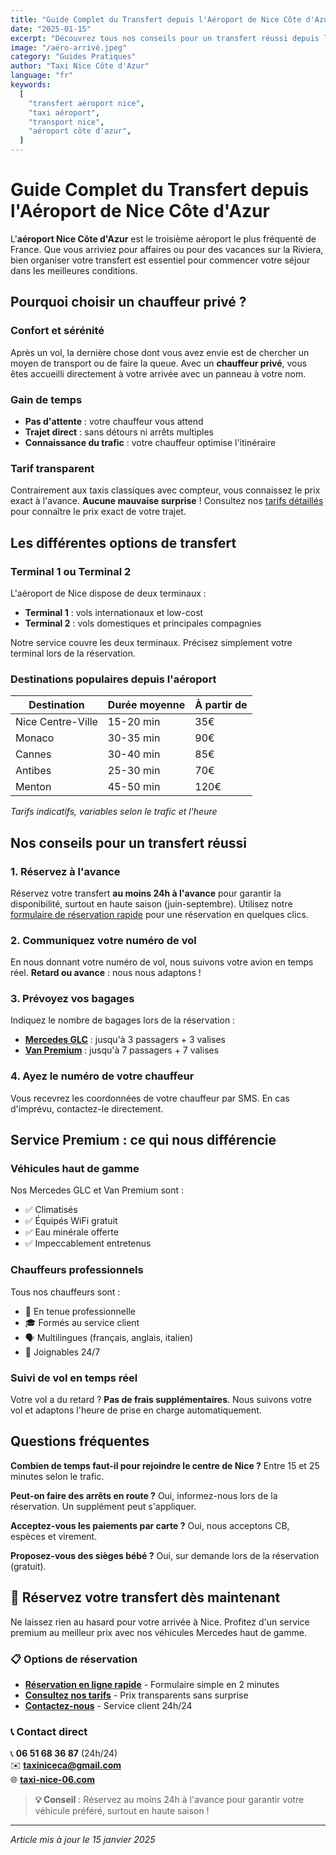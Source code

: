 ```yaml
---
title: "Guide Complet du Transfert depuis l'Aéroport de Nice Côte d'Azur"
date: "2025-01-15"
excerpt: "Découvrez tous nos conseils pour un transfert réussi depuis l'aéroport de Nice. Prix, durées, options et astuces pour voyager sereinement."
image: "/aéro-arrivé.jpeg"
category: "Guides Pratiques"
author: "Taxi Nice Côte d'Azur"
language: "fr"
keywords:
  [
    "transfert aéroport nice",
    "taxi aéroport",
    "transport nice",
    "aéroport côte d'azur",
  ]
---
```


# Guide Complet du Transfert depuis l'Aéroport de Nice Côte d'Azur

L'**aéroport Nice Côte d'Azur** est le troisième aéroport le plus fréquenté de France. Que vous arriviez pour affaires ou pour des vacances sur la Riviera, bien organiser votre transfert est essentiel pour commencer votre séjour dans les meilleures conditions.

## Pourquoi choisir un chauffeur privé ?

### Confort et sérénité

Après un vol, la dernière chose dont vous avez envie est de chercher un moyen de transport ou de faire la queue. Avec un **chauffeur privé**, vous êtes accueilli directement à votre arrivée avec un panneau à votre nom.

### Gain de temps

- **Pas d'attente** : votre chauffeur vous attend
- **Trajet direct** : sans détours ni arrêts multiples
- **Connaissance du trafic** : votre chauffeur optimise l'itinéraire

### Tarif transparent

Contrairement aux taxis classiques avec compteur, vous connaissez le prix exact à l'avance. **Aucune mauvaise surprise** ! Consultez nos [tarifs détaillés](/tarifs) pour connaître le prix exact de votre trajet.

## Les différentes options de transfert

### Terminal 1 ou Terminal 2

L'aéroport de Nice dispose de deux terminaux :

- **Terminal 1** : vols internationaux et low-cost
- **Terminal 2** : vols domestiques et principales compagnies

Notre service couvre les deux terminaux. Précisez simplement votre terminal lors de la réservation.

### Destinations populaires depuis l'aéroport

| Destination       | Durée moyenne | À partir de |
| ----------------- | ------------- | ----------- |
| Nice Centre-Ville | 15-20 min     | 35€         |
| Monaco            | 30-35 min     | 90€         |
| Cannes            | 30-40 min     | 85€         |
| Antibes           | 25-30 min     | 70€         |
| Menton            | 45-50 min     | 120€        |

_Tarifs indicatifs, variables selon le trafic et l'heure_

## Nos conseils pour un transfert réussi

### 1. Réservez à l'avance

Réservez votre transfert **au moins 24h à l'avance** pour garantir la disponibilité, surtout en haute saison (juin-septembre). Utilisez notre [formulaire de réservation rapide](/reservation) pour une réservation en quelques clics.

### 2. Communiquez votre numéro de vol

En nous donnant votre numéro de vol, nous suivons votre avion en temps réel. **Retard ou avance** : nous nous adaptons !

### 3. Prévoyez vos bagages

Indiquez le nombre de bagages lors de la réservation :

- **[Mercedes GLC](/services)** : jusqu'à 3 passagers + 3 valises
- **[Van Premium](/services)** : jusqu'à 7 passagers + 7 valises

### 4. Ayez le numéro de votre chauffeur

Vous recevrez les coordonnées de votre chauffeur par SMS. En cas d'imprévu, contactez-le directement.

## Service Premium : ce qui nous différencie

### Véhicules haut de gamme

Nos Mercedes GLC et Van Premium sont :

- ✅ Climatisés
- ✅ Équipés WiFi gratuit
- ✅ Eau minérale offerte
- ✅ Impeccablement entretenus

### Chauffeurs professionnels

Tous nos chauffeurs sont :

- 👔 En tenue professionnelle
- 🎓 Formés au service client
- 🗣️ Multilingues (français, anglais, italien)
- 📱 Joignables 24/7

### Suivi de vol en temps réel

Votre vol a du retard ? **Pas de frais supplémentaires**. Nous suivons votre vol et adaptons l'heure de prise en charge automatiquement.

## Questions fréquentes

**Combien de temps faut-il pour rejoindre le centre de Nice ?**
Entre 15 et 25 minutes selon le trafic.

**Peut-on faire des arrêts en route ?**
Oui, informez-nous lors de la réservation. Un supplément peut s'appliquer.

**Acceptez-vous les paiements par carte ?**
Oui, nous acceptons CB, espèces et virement.

**Proposez-vous des sièges bébé ?**
Oui, sur demande lors de la réservation (gratuit).

## 🚗 Réservez votre transfert dès maintenant

Ne laissez rien au hasard pour votre arrivée à Nice. Profitez d'un service premium au meilleur prix avec nos véhicules Mercedes haut de gamme.

### 📋 Options de réservation

- **[Réservation en ligne rapide](/reservation)** - Formulaire simple en 2 minutes
- **[Consultez nos tarifs](/tarifs)** - Prix transparents sans surprise
- **[Contactez-nous](/contact)** - Service client 24h/24

### 📞 Contact direct

📞 **06 51 68 36 87** (24h/24)  
✉️ **taxiniceca@gmail.com**  
🌐 **[taxi-nice-06.com](https://taxi-nice-06.com)**

> **💡 Conseil** : Réservez au moins 24h à l'avance pour garantir votre véhicule préféré, surtout en haute saison !

---

_Article mis à jour le 15 janvier 2025_

